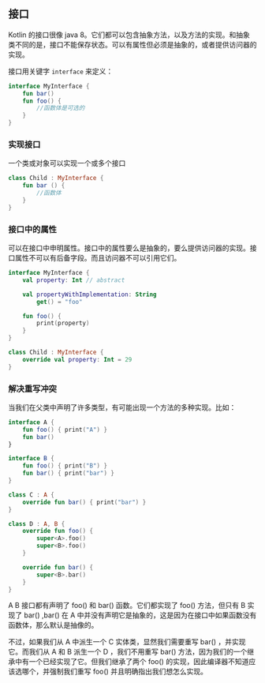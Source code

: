 ## 接口
Kotlin 的接口很像 java 8。它们都可以包含抽象方法，以及方法的实现。和抽象类不同的是，接口不能保存状态。可以有属性但必须是抽象的，或者提供访问器的实现。

接口用关键字 `interface` 来定义：

```kotlin
interface MyInterface {
	fun bar()
	fun foo() {
		//函数体是可选的
	}
}
```

### 实现接口
一个类或对象可以实现一个或多个接口

```kotlin
class Child : MyInterface {
	fun bar () {
		//函数体
	}
}
```

### 接口中的属性
可以在接口中申明属性。接口中的属性要么是抽象的，要么提供访问器的实现。接口属性不可以有后备字段。而且访问器不可以引用它们。

```kotlin
interface MyInterface {
	val property: Int // abstract

	val propertyWithImplementation: String
		get() = "foo"

	fun foo() {
		print(property)
	}
}

class Child : MyInterface {
	override val property: Int = 29
}
```

### 解决重写冲突
当我们在父类中声明了许多类型，有可能出现一个方法的多种实现。比如：

```kotlin
interface A {
    fun foo() { print("A") }
    fun bar()
}

interface B {
    fun foo() { print("B") }
    fun bar() { print("bar") }
}

class C : A {
    override fun bar() { print("bar") }
}

class D : A, B {
    override fun foo() {
        super<A>.foo()
        super<B>.foo()
    }

    override fun bar() {
        super<B>.bar()
    }
}
```

A B 接口都有声明了 foo() 和 bar() 函数。它们都实现了 foo() 方法，但只有 B 实现了 bar() ,bar() 在 A 中并没有声明它是抽象的，这是因为在接口中如果函数没有函数体，那么默认是抽像的。

不过，如果我们从 A 中派生一个 C 实体类，显然我们需要重写 bar() ，并实现它。而我们从 A 和 B 派生一个 D ，我们不用重写 bar() 方法，因为我们的一个继承中有一个已经实现了它。但我们继承了两个 foo() 的实现，因此编译器不知道应该选哪个，并强制我们重写 foo() 并且明确指出我们想怎么实现。

